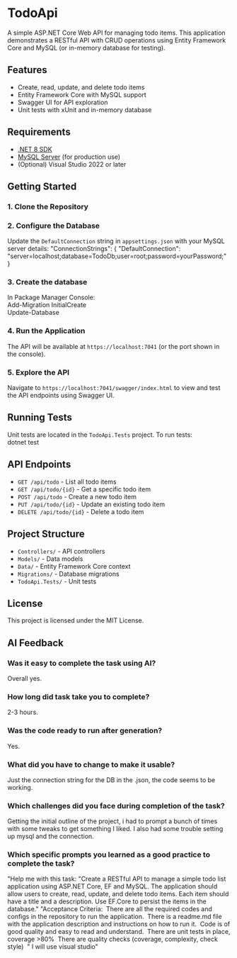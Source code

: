 # TodoApi

A simple ASP.NET Core Web API for managing todo items. This application demonstrates a RESTful API with CRUD operations using Entity Framework Core and MySQL (or in-memory database for testing).

## Features

- Create, read, update, and delete todo items
- Entity Framework Core with MySQL support
- Swagger UI for API exploration
- Unit tests with xUnit and in-memory database

## Requirements

- [.NET 8 SDK](https://dotnet.microsoft.com/download/dotnet/8.0)
- [MySQL Server](https://dev.mysql.com/downloads/mysql/) (for production use)
- (Optional) Visual Studio 2022 or later

## Getting Started

### 1. Clone the Repository

### 2. Configure the Database

Update the `DefaultConnection` string in `appsettings.json` with your MySQL server details:
"ConnectionStrings": { "DefaultConnection": "server=localhost;database=TodoDb;user=root;password=yourPassword;" }

### 3. Create the database
In Package Manager Console:  
  Add-Migration InitialCreate  
  Update-Database  


### 4. Run the Application


The API will be available at `https://localhost:7041` (or the port shown in the console).

### 5. Explore the API

Navigate to `https://localhost:7041/swagger/index.html` to view and test the API endpoints using Swagger UI.

## Running Tests

Unit tests are located in the `TodoApi.Tests` project. To run tests:  
dotnet test

## API Endpoints

- `GET /api/todo` - List all todo items
- `GET /api/todo/{id}` - Get a specific todo item
- `POST /api/todo` - Create a new todo item
- `PUT /api/todo/{id}` - Update an existing todo item
- `DELETE /api/todo/{id}` - Delete a todo item

## Project Structure

- `Controllers/` - API controllers
- `Models/` - Data models
- `Data/` - Entity Framework Core context
- `Migrations/` - Database migrations
- `TodoApi.Tests/` - Unit tests

## License

This project is licensed under the MIT License.

## AI Feedback  
### Was it easy to complete the task using AI?  
Overall yes.
### How long did task take you to complete?  
2-3 hours.
### Was the code ready to run after generation?  
Yes.
### What did you have to change to make it usable?
Just the connection string for the DB in the .json, the code seems to be working.
### Which challenges did you face during completion of the task?
Getting the initial outline of the project, i had to prompt a bunch of times with some tweaks to get something I liked. I also had some trouble setting up mysql and the connection.
### Which specific prompts you learned as a good practice to complete the task?  
"Help me with this task: "Create a RESTful API to manage a simple todo list application using ASP.NET Core, EF and MySQL. The application should allow users to create, read, update, and delete todo items. Each item should have a title and a description. Use EF.Core to persist the items in the database." "Acceptance Criteria:  There are all the required codes and configs in the repository to run the application.  There is a readme.md file with the application description and instructions on how to run it.  Code is of good quality and easy to read and understand.  There are unit tests in place, coverage >80%  There are quality checks (coverage, complexity, check style)  "
I will use visual studio"


